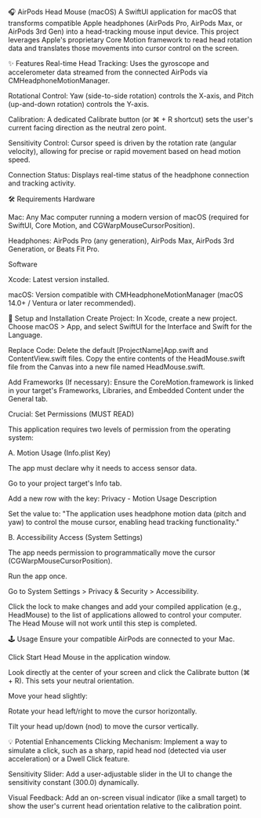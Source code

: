 🎧 AirPods Head Mouse (macOS)
A SwiftUI application for macOS that transforms compatible Apple headphones (AirPods Pro, AirPods Max, or AirPods 3rd Gen) into a head-tracking mouse input device. This project leverages Apple's proprietary Core Motion framework to read head rotation data and translates those movements into cursor control on the screen.

✨ Features
Real-time Head Tracking: Uses the gyroscope and accelerometer data streamed from the connected AirPods via CMHeadphoneMotionManager.

Rotational Control: Yaw (side-to-side rotation) controls the X-axis, and Pitch (up-and-down rotation) controls the Y-axis.

Calibration: A dedicated Calibrate button (or ⌘ + R shortcut) sets the user's current facing direction as the neutral zero point.

Sensitivity Control: Cursor speed is driven by the rotation rate (angular velocity), allowing for precise or rapid movement based on head motion speed.

Connection Status: Displays real-time status of the headphone connection and tracking activity.

🛠️ Requirements
Hardware

Mac: Any Mac computer running a modern version of macOS (required for SwiftUI, Core Motion, and CGWarpMouseCursorPosition).

Headphones: AirPods Pro (any generation), AirPods Max, AirPods 3rd Generation, or Beats Fit Pro.

Software

Xcode: Latest version installed.

macOS: Version compatible with CMHeadphoneMotionManager (macOS 14.0+ / Ventura or later recommended).

🚀 Setup and Installation
Create Project: In Xcode, create a new project. Choose macOS > App, and select SwiftUI for the Interface and Swift for the Language.

Replace Code: Delete the default [ProjectName]App.swift and ContentView.swift files. Copy the entire contents of the HeadMouse.swift file from the Canvas into a new file named HeadMouse.swift.

Add Frameworks (If necessary): Ensure the CoreMotion.framework is linked in your target's Frameworks, Libraries, and Embedded Content under the General tab.

Crucial: Set Permissions (MUST READ)

This application requires two levels of permission from the operating system:

A. Motion Usage (Info.plist Key)

The app must declare why it needs to access sensor data.

Go to your project target's Info tab.

Add a new row with the key: Privacy - Motion Usage Description

Set the value to: "The application uses headphone motion data (pitch and yaw) to control the mouse cursor, enabling head tracking functionality."

B. Accessibility Access (System Settings)

The app needs permission to programmatically move the cursor (CGWarpMouseCursorPosition).

Run the app once.

Go to System Settings > Privacy & Security > Accessibility.

Click the lock to make changes and add your compiled application (e.g., HeadMouse) to the list of applications allowed to control your computer. The Head Mouse will not work until this step is completed.

🕹️ Usage
Ensure your compatible AirPods are connected to your Mac.

Click Start Head Mouse in the application window.

Look directly at the center of your screen and click the Calibrate button (⌘ + R). This sets your neutral orientation.

Move your head slightly:

Rotate your head left/right to move the cursor horizontally.

Tilt your head up/down (nod) to move the cursor vertically.

💡 Potential Enhancements
Clicking Mechanism: Implement a way to simulate a click, such as a sharp, rapid head nod (detected via user acceleration) or a Dwell Click feature.

Sensitivity Slider: Add a user-adjustable slider in the UI to change the sensitivity constant (300.0) dynamically.

Visual Feedback: Add an on-screen visual indicator (like a small target) to show the user's current head orientation relative to the calibration point.

